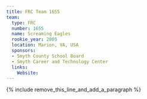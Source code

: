 ```yaml
---
title: FRC Team 1655
team:
  type: FRC
  number: 1655
  name: Screaming Eagles
  rookie_year: 2005
  location: Marion, VA, USA
  sponsors:
  - Smyth County School Board
  - Smyth Career and Technology Center
  links:
    Website:
---
```


{% include remove_this_line_and_add_a_paragraph %}